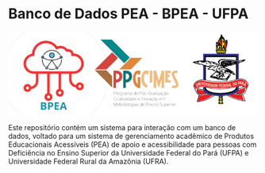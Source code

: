 # Banco de Dados PEA - BPEA - UFPA

<p align="center">
  <img src="logo.png" />
</p>

Este repositório contém um sistema para interação com um banco de dados, voltado para um sistema de gerenciamento acadêmico de Produtos Educacionais Acessíveis (PEA) de apoio e acessibilidade para pessoas com Deficiência no Ensino Superior da Universidade Federal do Pará (UFPA) e Universidade Federal Rural da Amazônia (UFRA).





